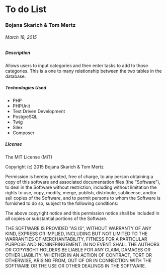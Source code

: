# To do List

### Bojana Skarich & Tom Mertz

###### March 18, 2015

##### Description

Allows users to input categories and then enter tasks to add to those categories. This is a one to many relationship between the two tables in the database. 

##### Technologies Used

* PHP
* PHPUnit
* Test Driven Development
* PostgreSQL
* Twig
* Silex
* Composer

##### License

The MIT License (MIT)

Copyright (c) 2015 Bojana Skarich & Tom Mertz

Permission is hereby granted, free of charge, to any person obtaining a copy
of this software and associated documentation files (the "Software"), to deal
in the Software without restriction, including without limitation the rights
to use, copy, modify, merge, publish, distribute, sublicense, and/or sell
copies of the Software, and to permit persons to whom the Software is
furnished to do so, subject to the following conditions:

The above copyright notice and this permission notice shall be included in
all copies or substantial portions of the Software.

THE SOFTWARE IS PROVIDED "AS IS", WITHOUT WARRANTY OF ANY KIND, EXPRESS OR
IMPLIED, INCLUDING BUT NOT LIMITED TO THE WARRANTIES OF MERCHANTABILITY,
FITNESS FOR A PARTICULAR PURPOSE AND NONINFRINGEMENT. IN NO EVENT SHALL THE
AUTHORS OR COPYRIGHT HOLDERS BE LIABLE FOR ANY CLAIM, DAMAGES OR OTHER
LIABILITY, WHETHER IN AN ACTION OF CONTRACT, TORT OR OTHERWISE, ARISING FROM,
OUT OF OR IN CONNECTION WITH THE SOFTWARE OR THE USE OR OTHER DEALINGS IN
THE SOFTWARE.
